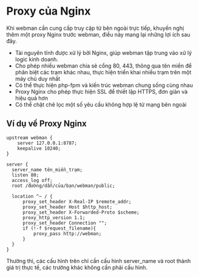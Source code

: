 # Proxy của Nginx
Khi webman cần cung cấp truy cập từ bên ngoài trực tiếp, khuyến nghị thêm một proxy Nginx trước webman, điều này mang lại những lợi ích sau đây.

- Tài nguyên tĩnh được xử lý bởi Nginx, giúp webman tập trung vào xử lý logic kinh doanh.
- Cho phép nhiều webman chia sẻ cổng 80, 443, thông qua tên miền để phân biệt các trạm khác nhau, thực hiện triển khai nhiều trạm trên một máy chủ duy nhất
- Có thể thực hiện php-fpm và kiến trúc webman chung sống cùng nhau
- Proxy Nginx cho phép thực hiện SSL để thiết lập HTTPS, đơn giản và hiệu quả hơn
- Có thể chặt chẽ lọc một số yêu cầu không hợp lệ từ mạng bên ngoài

## Ví dụ về Proxy Nginx
``` 
upstream webman {
    server 127.0.0.1:8787;
    keepalive 10240;
}

server {
  server_name tên_miền_trạm;
  listen 80;
  access_log off;
  root /đường/dẫn/của/bạn/webman/public;

  location ^~ / {
      proxy_set_header X-Real-IP $remote_addr;
      proxy_set_header Host $http_host;
      proxy_set_header X-Forwarded-Proto $scheme;
      proxy_http_version 1.1;
      proxy_set_header Connection "";
      if (!-f $request_filename){
          proxy_pass http://webman;
      }
  }
}
```

Thường thì, các cấu hình trên chỉ cần cấu hình server_name và root thành giá trị thực tế, các trường khác không cần phải cấu hình.
